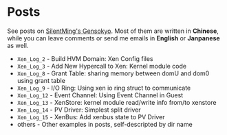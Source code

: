 # Posts
See posts on [SilentMing's Gensokyo][1]. Most of them are written in **Chinese**, while you can leave comments or send me emails in **English** or **Janpanese** as well.

* `Xen_Log_2` - Build HVM Domain: Xen Config files
* `Xen_Log_3` - Add New Hypercall to Xen: Kernel module code
* `Xen_Log_8` - Grant Table: sharing memory between domU and dom0 using grant table
* `Xen_Log_9` - I/O Ring: Using xen io ring struct to communicate
* `Xen_Log_12` - Event Channel: Using Event Channel in Guest
* `Xen_Log_13` - XenStore: kernel module read/write info from/to xenstore
* `Xen_Log_14` - PV Driver: Simplest split driver
* `Xen_Log_15` - XenBus: Add xenbus state to PV Driver
* others - Other examples in posts, self-descripted by dir name


[1]: http://silentming.net/blog/categories/virtualization/

